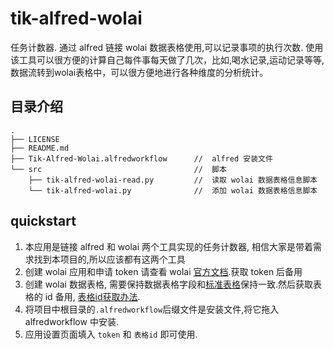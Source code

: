 # tik-alfred-wolai
任务计数器. 通过 alfred 链接 wolai 数据表格使用,可以记录事项的执行次数. 使用该工具可以很方便的计算自己每件事每天做了几次，比如,喝水记录,运动记录等等, 数据流转到wolai表格中，可以很方便地进行各种维度的分析统计。


## 目录介绍
```text
.
├── LICENSE
├── README.md
├── Tik-Alfred-Wolai.alfredworkflow      //  alfred 安装文件
└── src                                  //  脚本
    ├── tik-alfred-wolai-read.py         //  读取 wolai 数据表格信息脚本
    └── tik-alfred-wolai.py              //  添加 wolai 数据表格信息脚本

```

## quickstart
1. 本应用是链接 alfred 和 wolai 两个工具实现的任务计数器, 相信大家是带着需求找到本项目的,所以应该都有这两个工具
1. 创建 wolai 应用和申请 token 请查看 wolai [官方文档](https://www.wolai.com/wolai/7FB9PLeqZ1ni9FfD11WuUi).获取 token 后备用
2. 创建 wolai 数据表格, 需要保持数据表格字段和[标准表格](https://www.wolai.com/fagzn/rjqSQXQc9tgVHPsqbQY5ta)保持一致.然后获取表格的 id 备用, [表格id获取办法](https://www.wolai.com/wolai/2kRSq4mVwxCUUcUhrgnQgp).
1. 将项目中根目录的`.alfredworkflow`后缀文件是安装文件,将它拖入 alfredworkflow 中安装.
2. 应用设置页面填入 `token` 和 `表格id` 即可使用.